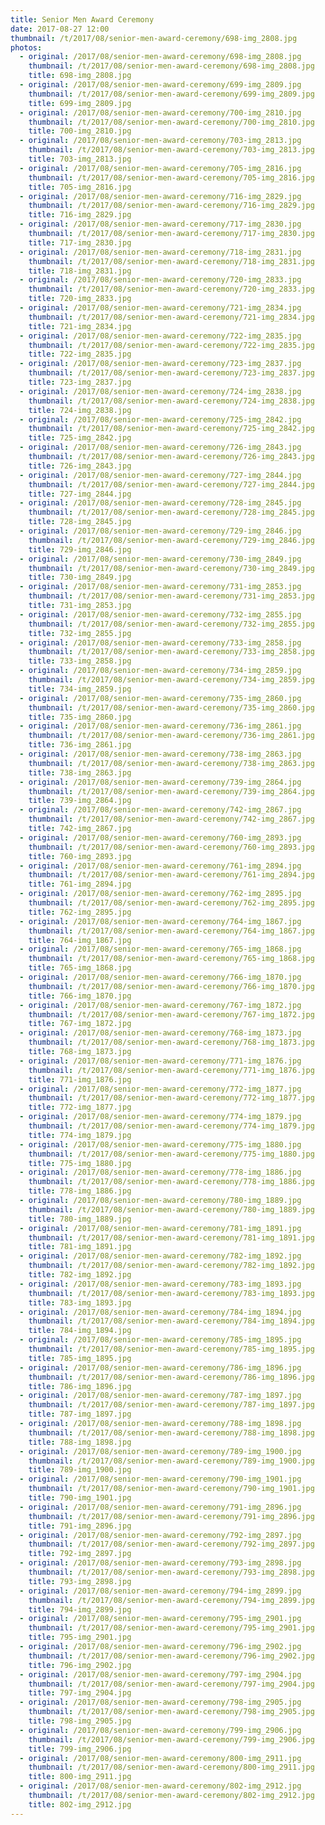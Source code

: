 ```yaml
---
title: Senior Men Award Ceremony
date: 2017-08-27 12:00
thumbnail: /t/2017/08/senior-men-award-ceremony/698-img_2808.jpg
photos:
  - original: /2017/08/senior-men-award-ceremony/698-img_2808.jpg
    thumbnail: /t/2017/08/senior-men-award-ceremony/698-img_2808.jpg
    title: 698-img_2808.jpg
  - original: /2017/08/senior-men-award-ceremony/699-img_2809.jpg
    thumbnail: /t/2017/08/senior-men-award-ceremony/699-img_2809.jpg
    title: 699-img_2809.jpg
  - original: /2017/08/senior-men-award-ceremony/700-img_2810.jpg
    thumbnail: /t/2017/08/senior-men-award-ceremony/700-img_2810.jpg
    title: 700-img_2810.jpg
  - original: /2017/08/senior-men-award-ceremony/703-img_2813.jpg
    thumbnail: /t/2017/08/senior-men-award-ceremony/703-img_2813.jpg
    title: 703-img_2813.jpg
  - original: /2017/08/senior-men-award-ceremony/705-img_2816.jpg
    thumbnail: /t/2017/08/senior-men-award-ceremony/705-img_2816.jpg
    title: 705-img_2816.jpg
  - original: /2017/08/senior-men-award-ceremony/716-img_2829.jpg
    thumbnail: /t/2017/08/senior-men-award-ceremony/716-img_2829.jpg
    title: 716-img_2829.jpg
  - original: /2017/08/senior-men-award-ceremony/717-img_2830.jpg
    thumbnail: /t/2017/08/senior-men-award-ceremony/717-img_2830.jpg
    title: 717-img_2830.jpg
  - original: /2017/08/senior-men-award-ceremony/718-img_2831.jpg
    thumbnail: /t/2017/08/senior-men-award-ceremony/718-img_2831.jpg
    title: 718-img_2831.jpg
  - original: /2017/08/senior-men-award-ceremony/720-img_2833.jpg
    thumbnail: /t/2017/08/senior-men-award-ceremony/720-img_2833.jpg
    title: 720-img_2833.jpg
  - original: /2017/08/senior-men-award-ceremony/721-img_2834.jpg
    thumbnail: /t/2017/08/senior-men-award-ceremony/721-img_2834.jpg
    title: 721-img_2834.jpg
  - original: /2017/08/senior-men-award-ceremony/722-img_2835.jpg
    thumbnail: /t/2017/08/senior-men-award-ceremony/722-img_2835.jpg
    title: 722-img_2835.jpg
  - original: /2017/08/senior-men-award-ceremony/723-img_2837.jpg
    thumbnail: /t/2017/08/senior-men-award-ceremony/723-img_2837.jpg
    title: 723-img_2837.jpg
  - original: /2017/08/senior-men-award-ceremony/724-img_2838.jpg
    thumbnail: /t/2017/08/senior-men-award-ceremony/724-img_2838.jpg
    title: 724-img_2838.jpg
  - original: /2017/08/senior-men-award-ceremony/725-img_2842.jpg
    thumbnail: /t/2017/08/senior-men-award-ceremony/725-img_2842.jpg
    title: 725-img_2842.jpg
  - original: /2017/08/senior-men-award-ceremony/726-img_2843.jpg
    thumbnail: /t/2017/08/senior-men-award-ceremony/726-img_2843.jpg
    title: 726-img_2843.jpg
  - original: /2017/08/senior-men-award-ceremony/727-img_2844.jpg
    thumbnail: /t/2017/08/senior-men-award-ceremony/727-img_2844.jpg
    title: 727-img_2844.jpg
  - original: /2017/08/senior-men-award-ceremony/728-img_2845.jpg
    thumbnail: /t/2017/08/senior-men-award-ceremony/728-img_2845.jpg
    title: 728-img_2845.jpg
  - original: /2017/08/senior-men-award-ceremony/729-img_2846.jpg
    thumbnail: /t/2017/08/senior-men-award-ceremony/729-img_2846.jpg
    title: 729-img_2846.jpg
  - original: /2017/08/senior-men-award-ceremony/730-img_2849.jpg
    thumbnail: /t/2017/08/senior-men-award-ceremony/730-img_2849.jpg
    title: 730-img_2849.jpg
  - original: /2017/08/senior-men-award-ceremony/731-img_2853.jpg
    thumbnail: /t/2017/08/senior-men-award-ceremony/731-img_2853.jpg
    title: 731-img_2853.jpg
  - original: /2017/08/senior-men-award-ceremony/732-img_2855.jpg
    thumbnail: /t/2017/08/senior-men-award-ceremony/732-img_2855.jpg
    title: 732-img_2855.jpg
  - original: /2017/08/senior-men-award-ceremony/733-img_2858.jpg
    thumbnail: /t/2017/08/senior-men-award-ceremony/733-img_2858.jpg
    title: 733-img_2858.jpg
  - original: /2017/08/senior-men-award-ceremony/734-img_2859.jpg
    thumbnail: /t/2017/08/senior-men-award-ceremony/734-img_2859.jpg
    title: 734-img_2859.jpg
  - original: /2017/08/senior-men-award-ceremony/735-img_2860.jpg
    thumbnail: /t/2017/08/senior-men-award-ceremony/735-img_2860.jpg
    title: 735-img_2860.jpg
  - original: /2017/08/senior-men-award-ceremony/736-img_2861.jpg
    thumbnail: /t/2017/08/senior-men-award-ceremony/736-img_2861.jpg
    title: 736-img_2861.jpg
  - original: /2017/08/senior-men-award-ceremony/738-img_2863.jpg
    thumbnail: /t/2017/08/senior-men-award-ceremony/738-img_2863.jpg
    title: 738-img_2863.jpg
  - original: /2017/08/senior-men-award-ceremony/739-img_2864.jpg
    thumbnail: /t/2017/08/senior-men-award-ceremony/739-img_2864.jpg
    title: 739-img_2864.jpg
  - original: /2017/08/senior-men-award-ceremony/742-img_2867.jpg
    thumbnail: /t/2017/08/senior-men-award-ceremony/742-img_2867.jpg
    title: 742-img_2867.jpg
  - original: /2017/08/senior-men-award-ceremony/760-img_2893.jpg
    thumbnail: /t/2017/08/senior-men-award-ceremony/760-img_2893.jpg
    title: 760-img_2893.jpg
  - original: /2017/08/senior-men-award-ceremony/761-img_2894.jpg
    thumbnail: /t/2017/08/senior-men-award-ceremony/761-img_2894.jpg
    title: 761-img_2894.jpg
  - original: /2017/08/senior-men-award-ceremony/762-img_2895.jpg
    thumbnail: /t/2017/08/senior-men-award-ceremony/762-img_2895.jpg
    title: 762-img_2895.jpg
  - original: /2017/08/senior-men-award-ceremony/764-img_1867.jpg
    thumbnail: /t/2017/08/senior-men-award-ceremony/764-img_1867.jpg
    title: 764-img_1867.jpg
  - original: /2017/08/senior-men-award-ceremony/765-img_1868.jpg
    thumbnail: /t/2017/08/senior-men-award-ceremony/765-img_1868.jpg
    title: 765-img_1868.jpg
  - original: /2017/08/senior-men-award-ceremony/766-img_1870.jpg
    thumbnail: /t/2017/08/senior-men-award-ceremony/766-img_1870.jpg
    title: 766-img_1870.jpg
  - original: /2017/08/senior-men-award-ceremony/767-img_1872.jpg
    thumbnail: /t/2017/08/senior-men-award-ceremony/767-img_1872.jpg
    title: 767-img_1872.jpg
  - original: /2017/08/senior-men-award-ceremony/768-img_1873.jpg
    thumbnail: /t/2017/08/senior-men-award-ceremony/768-img_1873.jpg
    title: 768-img_1873.jpg
  - original: /2017/08/senior-men-award-ceremony/771-img_1876.jpg
    thumbnail: /t/2017/08/senior-men-award-ceremony/771-img_1876.jpg
    title: 771-img_1876.jpg
  - original: /2017/08/senior-men-award-ceremony/772-img_1877.jpg
    thumbnail: /t/2017/08/senior-men-award-ceremony/772-img_1877.jpg
    title: 772-img_1877.jpg
  - original: /2017/08/senior-men-award-ceremony/774-img_1879.jpg
    thumbnail: /t/2017/08/senior-men-award-ceremony/774-img_1879.jpg
    title: 774-img_1879.jpg
  - original: /2017/08/senior-men-award-ceremony/775-img_1880.jpg
    thumbnail: /t/2017/08/senior-men-award-ceremony/775-img_1880.jpg
    title: 775-img_1880.jpg
  - original: /2017/08/senior-men-award-ceremony/778-img_1886.jpg
    thumbnail: /t/2017/08/senior-men-award-ceremony/778-img_1886.jpg
    title: 778-img_1886.jpg
  - original: /2017/08/senior-men-award-ceremony/780-img_1889.jpg
    thumbnail: /t/2017/08/senior-men-award-ceremony/780-img_1889.jpg
    title: 780-img_1889.jpg
  - original: /2017/08/senior-men-award-ceremony/781-img_1891.jpg
    thumbnail: /t/2017/08/senior-men-award-ceremony/781-img_1891.jpg
    title: 781-img_1891.jpg
  - original: /2017/08/senior-men-award-ceremony/782-img_1892.jpg
    thumbnail: /t/2017/08/senior-men-award-ceremony/782-img_1892.jpg
    title: 782-img_1892.jpg
  - original: /2017/08/senior-men-award-ceremony/783-img_1893.jpg
    thumbnail: /t/2017/08/senior-men-award-ceremony/783-img_1893.jpg
    title: 783-img_1893.jpg
  - original: /2017/08/senior-men-award-ceremony/784-img_1894.jpg
    thumbnail: /t/2017/08/senior-men-award-ceremony/784-img_1894.jpg
    title: 784-img_1894.jpg
  - original: /2017/08/senior-men-award-ceremony/785-img_1895.jpg
    thumbnail: /t/2017/08/senior-men-award-ceremony/785-img_1895.jpg
    title: 785-img_1895.jpg
  - original: /2017/08/senior-men-award-ceremony/786-img_1896.jpg
    thumbnail: /t/2017/08/senior-men-award-ceremony/786-img_1896.jpg
    title: 786-img_1896.jpg
  - original: /2017/08/senior-men-award-ceremony/787-img_1897.jpg
    thumbnail: /t/2017/08/senior-men-award-ceremony/787-img_1897.jpg
    title: 787-img_1897.jpg
  - original: /2017/08/senior-men-award-ceremony/788-img_1898.jpg
    thumbnail: /t/2017/08/senior-men-award-ceremony/788-img_1898.jpg
    title: 788-img_1898.jpg
  - original: /2017/08/senior-men-award-ceremony/789-img_1900.jpg
    thumbnail: /t/2017/08/senior-men-award-ceremony/789-img_1900.jpg
    title: 789-img_1900.jpg
  - original: /2017/08/senior-men-award-ceremony/790-img_1901.jpg
    thumbnail: /t/2017/08/senior-men-award-ceremony/790-img_1901.jpg
    title: 790-img_1901.jpg
  - original: /2017/08/senior-men-award-ceremony/791-img_2896.jpg
    thumbnail: /t/2017/08/senior-men-award-ceremony/791-img_2896.jpg
    title: 791-img_2896.jpg
  - original: /2017/08/senior-men-award-ceremony/792-img_2897.jpg
    thumbnail: /t/2017/08/senior-men-award-ceremony/792-img_2897.jpg
    title: 792-img_2897.jpg
  - original: /2017/08/senior-men-award-ceremony/793-img_2898.jpg
    thumbnail: /t/2017/08/senior-men-award-ceremony/793-img_2898.jpg
    title: 793-img_2898.jpg
  - original: /2017/08/senior-men-award-ceremony/794-img_2899.jpg
    thumbnail: /t/2017/08/senior-men-award-ceremony/794-img_2899.jpg
    title: 794-img_2899.jpg
  - original: /2017/08/senior-men-award-ceremony/795-img_2901.jpg
    thumbnail: /t/2017/08/senior-men-award-ceremony/795-img_2901.jpg
    title: 795-img_2901.jpg
  - original: /2017/08/senior-men-award-ceremony/796-img_2902.jpg
    thumbnail: /t/2017/08/senior-men-award-ceremony/796-img_2902.jpg
    title: 796-img_2902.jpg
  - original: /2017/08/senior-men-award-ceremony/797-img_2904.jpg
    thumbnail: /t/2017/08/senior-men-award-ceremony/797-img_2904.jpg
    title: 797-img_2904.jpg
  - original: /2017/08/senior-men-award-ceremony/798-img_2905.jpg
    thumbnail: /t/2017/08/senior-men-award-ceremony/798-img_2905.jpg
    title: 798-img_2905.jpg
  - original: /2017/08/senior-men-award-ceremony/799-img_2906.jpg
    thumbnail: /t/2017/08/senior-men-award-ceremony/799-img_2906.jpg
    title: 799-img_2906.jpg
  - original: /2017/08/senior-men-award-ceremony/800-img_2911.jpg
    thumbnail: /t/2017/08/senior-men-award-ceremony/800-img_2911.jpg
    title: 800-img_2911.jpg
  - original: /2017/08/senior-men-award-ceremony/802-img_2912.jpg
    thumbnail: /t/2017/08/senior-men-award-ceremony/802-img_2912.jpg
    title: 802-img_2912.jpg
---
```

